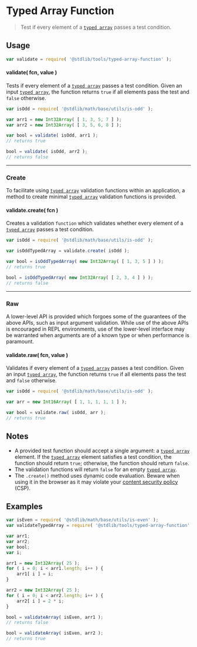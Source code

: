 # Typed Array Function

> Test if every element of a [`typed array`][typed-array] passes a test condition.


<section class="usage">

## Usage

``` javascript
var validate = require( '@stdlib/tools/typed-array-function' );
```

<a name="validate"></a>

#### validate( fcn, value )

Tests if every element of a [`typed array`][typed-array] passes a test condition. Given an input [`typed array`][typed-array], the function returns `true` if all elements pass the test and `false` otherwise.

``` javascript
var isOdd = require( '@stdlib/math/base/utils/is-odd' );

var arr1 = new Int32Array( [ 1, 3, 5, 7 ] );
var arr2 = new Int32Array( [ 3, 5, 6, 8 ] );

var bool = validate( isOdd, arr1 );
// returns true

bool = validate( isOdd, arr2 );
// returns false
```

---

### Create

To facilitate using [`typed array`][typed-array] validation functions within an application, a method to create minimal [`typed array`][typed-array] validation functions is provided.

#### validate.create( fcn )

Creates a validation `function` which validates whether every element of a [`typed array`][typed-array] passes a test condition.

``` javascript
var isOdd = require( '@stdlib/math/base/utils/is-odd' );

var isOddTypedArray = validate.create( isOdd );

var bool = isOddTypedArray( new Int32Array( [ 1, 3, 5 ] ) );
// returns true

bool = isOddTypedArray( new Int32Array( [ 2, 3, 4 ] ) );
// returns false
```

---

### Raw

A lower-level API is provided which forgoes some of the guarantees of the above APIs, such as input argument validation. While use of the above APIs is encouraged in REPL environments, use of the lower-level interface may be warranted when arguments are of a known type or when performance is paramount.

#### validate.raw( fcn, value )

Validates if every element of a [`typed array`][typed-array] passes a test condition. Given an input [`typed array`][typed-array], the function returns `true` if all elements pass the test and `false` otherwise.

``` javascript
var isOdd = require( '@stdlib/math/base/utils/is-odd' );

var arr = new Int16Array( [ 1, 1, 1, 1, 1 ] );

var bool = validate.raw( isOdd, arr );
// returns true
```

</section>

<!-- /.usage -->


<section class="notes">

## Notes

* A provided test function should accept a single argument: a [`typed array`][typed-array] element. If the [`typed array`][typed-array] element satisfies a test condition, the function should return `true`; otherwise, the function should return `false`.
* The validation functions will return `false` for an empty [`typed array`][typed-array].
* The `.create()` method uses dynamic code evaluation. Beware when using it in the browser as it may violate your [content security policy][csp] (CSP).

</section>

<!-- /.notes -->


<section class="examples">

## Examples

``` javascript
var isEven = require( '@stdlib/math/base/utils/is-even' );
var validateTypedArray = require( '@stdlib/tools/typed-array-function' );

var arr1;
var arr2;
var bool;
var i;

arr1 = new Int32Array( 25 );
for ( i = 0; i < arr1.length; i++ ) {
    arr1[ i ] = i;
}

arr2 = new Int32Array( 25 );
for ( i = 0; i < arr2.length; i++ ) {
    arr2[ i ] = 2 * i;
}

bool = validateArray( isEven, arr1 );
// returns false

bool = validateArray( isEven, arr2 );
// returns true
```

</section>

<!-- /.examples -->


<section class="links">

[csp]: https://developer.mozilla.org/en-US/docs/Web/Security/CSP
[typed-array]: https://developer.mozilla.org/en-US/docs/Web/JavaScript/Typed_arrays

</section>

<!-- /.links -->
